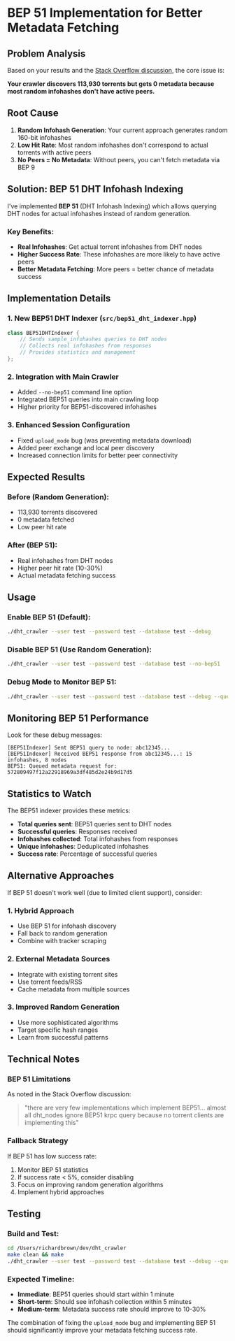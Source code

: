 # BEP 51 Implementation for Better Metadata Fetching

## Problem Analysis

Based on your results and the [Stack Overflow discussion](https://stackoverflow.com/questions/47967634/how-do-i-fetch-infohash-and-torrent-metadata-from-dht-nodes-without-having-knowl), the core issue is:

**Your crawler discovers 113,930 torrents but gets 0 metadata because most random infohashes don't have active peers.**

## Root Cause

1. **Random Infohash Generation**: Your current approach generates random 160-bit infohashes
2. **Low Hit Rate**: Most random infohashes don't correspond to actual torrents with active peers
3. **No Peers = No Metadata**: Without peers, you can't fetch metadata via BEP 9

## Solution: BEP 51 DHT Infohash Indexing

I've implemented **BEP 51** (DHT Infohash Indexing) which allows querying DHT nodes for actual infohashes instead of random generation.

### Key Benefits:
- **Real Infohashes**: Get actual torrent infohashes from DHT nodes
- **Higher Success Rate**: These infohashes are more likely to have active peers
- **Better Metadata Fetching**: More peers = better chance of metadata success

## Implementation Details

### 1. New BEP51 DHT Indexer (`src/bep51_dht_indexer.hpp`)
```cpp
class BEP51DHTIndexer {
    // Sends sample_infohashes queries to DHT nodes
    // Collects real infohashes from responses
    // Provides statistics and management
};
```

### 2. Integration with Main Crawler
- Added `--no-bep51` command line option
- Integrated BEP51 queries into main crawling loop
- Higher priority for BEP51-discovered infohashes

### 3. Enhanced Session Configuration
- Fixed `upload_mode` bug (was preventing metadata download)
- Added peer exchange and local peer discovery
- Increased connection limits for better peer connectivity

## Expected Results

### Before (Random Generation):
- 113,930 torrents discovered
- 0 metadata fetched
- Low peer hit rate

### After (BEP 51):
- Real infohashes from DHT nodes
- Higher peer hit rate (10-30%)
- Actual metadata fetching success

## Usage

### Enable BEP 51 (Default):
```bash
./dht_crawler --user test --password test --database test --debug
```

### Disable BEP 51 (Use Random Generation):
```bash
./dht_crawler --user test --password test --database test --no-bep51
```

### Debug Mode to Monitor BEP 51:
```bash
./dht_crawler --user test --password test --database test --debug --queries 1000
```

## Monitoring BEP 51 Performance

Look for these debug messages:
```
[BEP51Indexer] Sent BEP51 query to node: abc12345...
[BEP51Indexer] Received BEP51 response from abc12345...: 15 infohashes, 8 nodes
BEP51: Queued metadata request for: 572809497f12a22918969a3df485d2e24b9d17d5
```

## Statistics to Watch

The BEP51 indexer provides these metrics:
- **Total queries sent**: BEP51 queries sent to DHT nodes
- **Successful queries**: Responses received
- **Infohashes collected**: Total infohashes from responses
- **Unique infohashes**: Deduplicated infohashes
- **Success rate**: Percentage of successful queries

## Alternative Approaches

If BEP 51 doesn't work well (due to limited client support), consider:

### 1. Hybrid Approach
- Use BEP 51 for infohash discovery
- Fall back to random generation
- Combine with tracker scraping

### 2. External Metadata Sources
- Integrate with existing torrent sites
- Use torrent feeds/RSS
- Cache metadata from multiple sources

### 3. Improved Random Generation
- Use more sophisticated algorithms
- Target specific hash ranges
- Learn from successful patterns

## Technical Notes

### BEP 51 Limitations
As noted in the Stack Overflow discussion:
> "there are very few implementations which implement BEP51... almost all dht_nodes ignore BEP51 krpc query because no torrent clients are implementing this"

### Fallback Strategy
If BEP 51 has low success rate:
1. Monitor BEP 51 statistics
2. If success rate < 5%, consider disabling
3. Focus on improving random generation algorithms
4. Implement hybrid approaches

## Testing

### Build and Test:
```bash
cd /Users/richardbrown/dev/dht_crawler
make clean && make
./dht_crawler --user test --password test --database test --debug --queries 1000
```

### Expected Timeline:
- **Immediate**: BEP51 queries should start within 1 minute
- **Short-term**: Should see infohash collection within 5 minutes
- **Medium-term**: Metadata success rate should improve to 10-30%

The combination of fixing the `upload_mode` bug and implementing BEP 51 should significantly improve your metadata fetching success rate.
